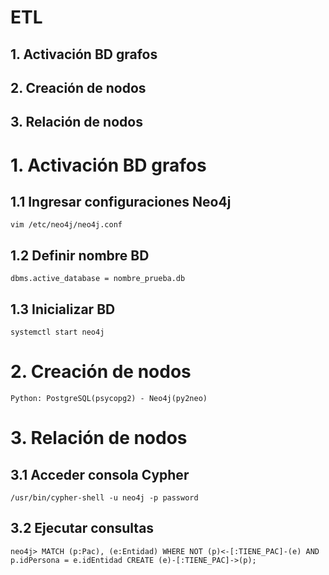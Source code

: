 # ETL
## 1. Activación BD grafos
## 2. Creación de nodos
## 3. Relación de nodos


# 1. Activación BD grafos

## 1.1 Ingresar configuraciones Neo4j
    vim /etc/neo4j/neo4j.conf

## 1.2 Definir nombre BD
    dbms.active_database = nombre_prueba.db
 
## 1.3 Inicializar BD
    systemctl start neo4j
    
# 2. Creación de nodos
    Python: PostgreSQL(psycopg2) - Neo4j(py2neo)
    
# 3. Relación de nodos

## 3.1 Acceder consola Cypher
    /usr/bin/cypher-shell -u neo4j -p password
    
## 3.2 Ejecutar consultas
    neo4j> MATCH (p:Pac), (e:Entidad) WHERE NOT (p)<-[:TIENE_PAC]-(e) AND p.idPersona = e.idEntidad CREATE (e)-[:TIENE_PAC]->(p);

    
